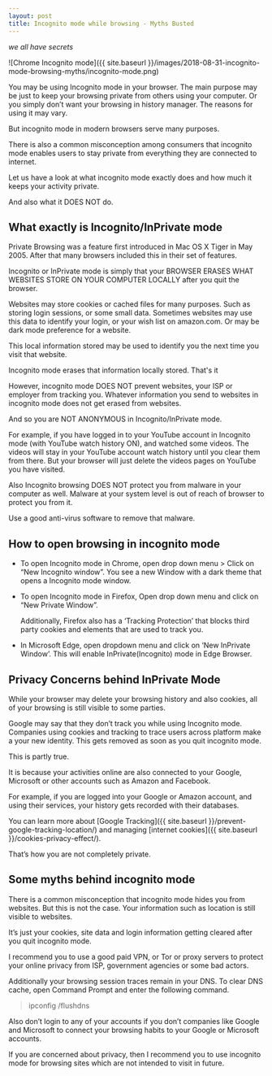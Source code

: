 ```yaml
---
layout: post
title: Incognito mode while browsing - Myths Busted
---
```


_we all have secrets_

![Chrome Incognito mode]({{ site.baseurl }}/images/2018-08-31-incognito-mode-browsing-myths/incognito-mode.png)

You may be using Incognito mode in your browser. The main purpose may be just to keep your browsing private from others using your computer. Or you simply don’t want your browsing in history manager. The reasons for using it may vary.

But incognito mode in modern browsers serve many purposes.

There is also a common misconception among consumers that incognito mode enables users to stay private from everything they are connected to internet.

Let us have a look at what incognito mode exactly does and how much it keeps your activity private.

And also what it DOES NOT do.

## What exactly is Incognito/InPrivate mode

Private Browsing was a feature first introduced in Mac OS X Tiger in May 2005. After that many browsers included this in their set of features.

Incognito or InPrivate mode is simply that your BROWSER ERASES WHAT WEBSITES STORE ON YOUR COMPUTER LOCALLY after you quit the browser.

Websites may store cookies or cached files for many purposes. Such as storing login sessions, or some small data. Sometimes websites may use this data to identify your login, or your wish list on amazon.com. Or may be dark mode preference for a website.

This local information stored may be used to identify you the next time you visit that website.

Incognito mode erases that information locally stored. That's it

However, incognito mode DOES NOT prevent websites, your ISP or employer from tracking you. Whatever information you send to websites in incognito mode does not get erased from websites.

And so you are NOT ANONYMOUS in Incognito/InPrivate mode.

For example, if you have logged in to your YouTube account in Incognito mode (with YouTube watch history ON), and watched some videos. The videos will stay in your YouTube account watch history until you clear them from there. But your browser will just delete the videos pages on YouTube you have visited.

Also Incognito browsing DOES NOT protect you from malware in your computer as well. Malware at your system level is out of reach of browser to protect you from it.

Use a good anti-virus software to remove that malware.

## How to open browsing in incognito mode

- To open Incognito mode in Chrome, open drop down menu > Click on “New Incognito window”. You see a new Window with a dark theme that opens a Incognito mode window.

- To open Incognito mode in Firefox, Open drop down menu and click on “New Private Window”.

  Additionally, Firefox also has a ‘Tracking Protection’ that blocks third party cookies and elements that are used to track you.

- In Microsoft Edge, open dropdown menu and click on ‘New InPrivate Window’. This will enable InPrivate(Incognito) mode in Edge Browser.

## Privacy Concerns behind InPrivate Mode

While your browser may delete your browsing history and also cookies, all of your browsing is still visible to some parties.

Google may say that they don’t track you while using Incognito mode. Companies using cookies and tracking to trace users across platform make a your new identity. This gets removed as soon as you quit incognito mode.

This is partly true.

It is because your activities online are also connected to your Google, Microsoft or other accounts such as Amazon and Facebook.

For example, if you are logged into your Google or Amazon account, and using their services, your history gets recorded with their databases.

You can learn more about [Google Tracking]({{ site.baseurl }}/prevent-google-tracking-location/) and managing [internet cookies]({{ site.baseurl }}/cookies-privacy-effect/).

That’s how you are not completely private.

## Some myths behind incognito mode

There is a common misconception that incognito mode hides you from websites. But this is not the case. Your information such as location is still visible to websites.

It’s just your cookies, site data and login information getting cleared after you quit incognito mode.

I recommend you to use a good paid VPN, or Tor or proxy servers to protect your online privacy from ISP, government agencies or some bad actors.

Additionally your browsing session traces remain in your DNS. To clear DNS cache, open Command Prompt and enter the following command.

> ipconfig /flushdns

Also don’t login to any of your accounts if you don’t companies like Google and Microsoft to connect your browsing habits to your Google or Microsoft accounts.

If you are concerned about privacy, then I recommend you to use incognito mode for browsing sites which are not intended to visit in future.
